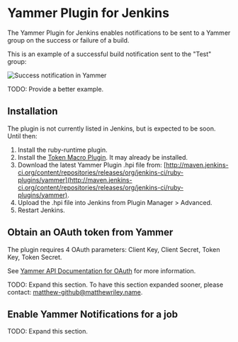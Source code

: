 # Yammer Plugin for Jenkins

The Yammer Plugin for Jenkins enables notifications to be sent to a Yammer group on the success or failure of a build.

This is an example of a successful build notification sent to the "Test" group:

![Success notification in Yammer](https://github.com/mattriley/yammer-plugin-for-jenkins/raw/master/readme/success_notification_in_yammer.png)

TODO: Provide a better example.

## Installation

The plugin is not currently listed in Jenkins, but is expected to be soon. Until then:

1. Install the ruby-runtime plugin.
2. Install the [Token Macro Plugin](https://wiki.jenkins-ci.org/display/JENKINS/Token+Macro+Plugin). It may already be installed.
3. Download the latest Yammer Plugin .hpi file from: [http://maven.jenkins-ci.org/content/repositories/releases/org/jenkins-ci/ruby-plugins/yammer](http://maven.jenkins-ci.org/content/repositories/releases/org/jenkins-ci/ruby-plugins/yammer).
4. Upload the .hpi file into Jenkins from Plugin Manager > Advanced.
5. Restart Jenkins.

## Obtain an OAuth token from Yammer

The plugin requires 4 OAuth parameters: Client Key, Client Secret, Token Key, Token Secret.

See [Yammer API Documentation for OAuth](https://developer.yammer.com/api/#oauth) for more information.

TODO: Expand this section. To have this section expanded sooner, please contact: matthew-github@matthewriley.name.

## Enable Yammer Notifications for a job

TODO: Expand this section.

